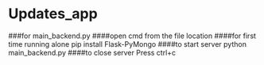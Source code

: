 # Updates_app

###for main_backend.py
    ####open cmd from the file location
    ####for first time running alone 
    pip install Flask-PyMongo
    ####to start server
    python main_backend.py
    ####to close server
    Press ctrl+c
    
    
